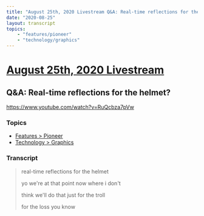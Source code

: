 ```yaml
---
title: "August 25th, 2020 Livestream Q&A: Real-time reflections for the helmet?"
date: "2020-08-25"
layout: transcript
topics:
    - "features/pioneer"
    - "technology/graphics"
---
```

# [August 25th, 2020 Livestream](../2020-08-25.md)
## Q&A: Real-time reflections for the helmet?
https://www.youtube.com/watch?v=RuQcbza7pVw

### Topics
* [Features > Pioneer](../topics/features/pioneer.md)
* [Technology > Graphics](../topics/technology/graphics.md)

### Transcript

> real-time reflections for the helmet
> 
> yo we're at that point now where i don't
> 
> think we'll do that just for the troll
> 
> for the loss you know
> 
